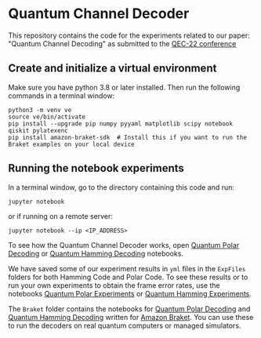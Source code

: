 # Quantum Channel Decoder
This repository contains the code for the experiments related to our paper: "Quantum Channel Decoding" as submitted to the [QEC-22 conference](https://qce.quantum.ieee.org/2022/)

## Create and initialize a virtual environment
Make sure you have python 3.8 or later installed. Then run the following commands in a terminal window:
```
python3 -m venv ve
source ve/bin/activate
pip install --upgrade pip numpy pyyaml matplotlib scipy notebook qiskit pylatexenc
pip install amazon-braket-sdk  # Install this if you want to run the Braket examples on your local device
```

## Running the notebook experiments
In a terminal window, go to the directory containing this code and run:
```
jupyter notebook
```
or if running on a remote server:
```
jupyter notebook --ip <IP_ADDRESS>
```

To see how the Quantum Channel Decoder works, open [Quantum Polar Decoding](Polar/QuantumPolar.ipynb) or [Quantum Hamming Decoding](Hamming/QuantumHamming.ipynb) notebooks.

We have saved some of our experiment results in ``yml`` files in the ``ExpFiles`` folders for both Hamming Code and Polar Code. To see these results or to run your own experiments to obtain the frame error rates, use the notebooks [Quantum Polar Experiments](Polar/PolarExperiments.ipynb) or [Quantum Hamming Experiments](Hamming/HammingExperiments.ipynb).

The ``Braket`` folder contains the notebooks for [Quantum Polar Decoding](Braket/QuantumPolar.ipynb) and [Quantum Hamming Decoding](Braket/QuantumHamming.ipynb) written for [Amazon Braket](https://aws.amazon.com/braket). You can use these to run the decoders on real quantum computers or managed simulators.
